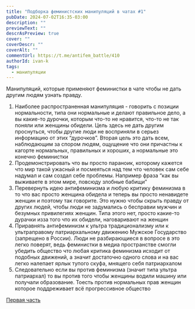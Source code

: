 ```yaml
---
title: "Подборка феминистских манипуляций в чатах #1"
pubDate: 2024-07-02T16:35-03:00
description: ""
previewText: ""
descrAsPreview: true
cover: ""
coverDescr: ""
coverAlt: ""
commentUrl: https://t.me/antifem_battle/410
authorId: ivan-k
tags:
  - манипуляции
---
```

Манипуляций, которые применяют феминистки в чате чтобы не дать другим людям узнать правду.

1. Наиболее распространенная манипуляция - говорить с позиции нормальности, типа они нормальные и делают правильное дело, а вы какие-то дурочки, которым что-то не нравится, что-то не так поняли или женщины обидели. Цель здесь не дать другим проснуться, чтобы другие люди не восприняли в серьез информацию от этих “дурочков”. Вторая цель это дать всем, наблюдающим за спором людям, ощущение что они причастны к кагорте нормальных, правильных и хороших, а нормальные это конечно феминистки
2. Продемонстрировать что вы просто параноик, которому кажется что мир такой ужасный и посмеяться над тем что человек сам себе надумал и сам создал себе проблемы. Например фраза “как вы выживаете в этом мире, повсюду злобные бабищи”
3. Перевернуть идею антифеминизма и любую критику феминизма в то что вас просто женщина обидела и теперь вы просто ненавидете женщин и поэтому так говорите. Это нужно чтобы скрыть правду от других людей, чтобы люди не задумались о бесправии мужчин и безумных привилегиях женщин. Типа этого нет, просто какие-то дурачки изза того что их обидели, наговаривают на женщин
4. Приравнять антифеминизм к ультра традиционализму или к ультраправому патриархальному движению Мужское Государство (запрещено в России). Люди не разбирающиеся в вопросе в это легко поверят, ведь феминистки в медиа пространстве смогли убедить общество что любая критика феминизма исходит от подобных движений, а значит достаточно одного слова и на вас легко налепает ярлык тупого скуфа, мнящего себя патриархалом
5. Следовательно если вы против феминизма (значит типа ультра патриархал) то вы против того чтобы женщины водили машину или получали образование. Тоесть против нормальных прав женщин которое поддреживает всё прогрессивное общество

[Первая часть](./2024-a-selection-of-feminist-manipulations-in-chat-rooms-2)
